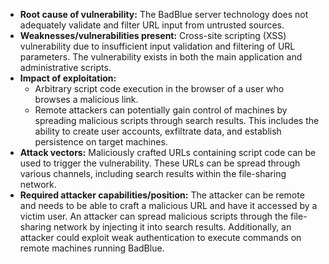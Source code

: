 - **Root cause of vulnerability:** The BadBlue server technology does not adequately validate and filter URL input from untrusted sources.
- **Weaknesses/vulnerabilities present:** Cross-site scripting (XSS) vulnerability due to insufficient input validation and filtering of URL parameters. The vulnerability exists in both the main application and administrative scripts.
- **Impact of exploitation:**
    - Arbitrary script code execution in the browser of a user who browses a malicious link.
    - Remote attackers can potentially gain control of machines by spreading malicious scripts through search results. This includes the ability to create user accounts, exfiltrate data, and establish persistence on target machines.
- **Attack vectors:** Maliciously crafted URLs containing script code can be used to trigger the vulnerability. These URLs can be spread through various channels, including search results within the file-sharing network.
- **Required attacker capabilities/position:** The attacker can be remote and needs to be able to craft a malicious URL and have it accessed by a victim user. An attacker can spread malicious scripts through the file-sharing network by injecting it into search results. Additionally, an attacker could exploit weak authentication to execute commands on remote machines running BadBlue.